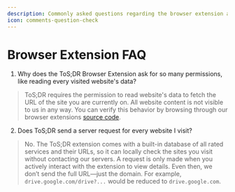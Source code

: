```yaml
---
description: Commonly asked questions regarding the browser extension answered!
icon: comments-question-check
---
```


# Browser Extension FAQ

1. Why does the ToS;DR Browser Extension ask for so many permissions, like reading every visited website's data?

> ToS;DR requires the permission to read website's data to fetch the URL of the site you are currently on. All website content is not visible to us in any way. You can verify this behavior by browsing through our browser extensions [source code](https://github.com/tosdr/browser-extensions).

2. Does ToS;DR send a server request for every website I visit?

> No. The ToS;DR extension comes with a built-in database of all rated services and their URLs, so it can locally check the sites you visit without contacting our servers. A request is only made when you actively interact with the extension to view details. Even then, we don’t send the full URL—just the domain. For example, `drive.google.com/drive?...` would be reduced to `drive.google.com`.
